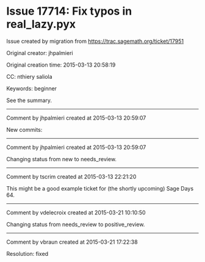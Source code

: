 # Issue 17714: Fix typos in real_lazy.pyx

Issue created by migration from https://trac.sagemath.org/ticket/17951

Original creator: jhpalmieri

Original creation time: 2015-03-13 20:58:19

CC:  nthiery saliola

Keywords: beginner

See the summary.


---

Comment by jhpalmieri created at 2015-03-13 20:59:07

New commits:


---

Comment by jhpalmieri created at 2015-03-13 20:59:07

Changing status from new to needs_review.


---

Comment by tscrim created at 2015-03-13 22:21:20

This might be a good example ticket for (the shortly upcoming) Sage Days 64.


---

Comment by vdelecroix created at 2015-03-21 10:10:50

Changing status from needs_review to positive_review.


---

Comment by vbraun created at 2015-03-21 17:22:38

Resolution: fixed
